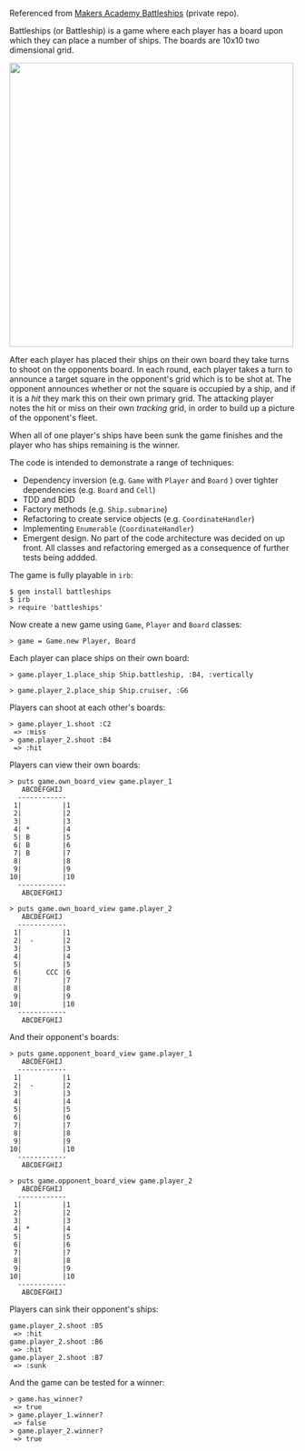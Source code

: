 Referenced from [Makers Academy Battleships](https://github.com/makersacademy/course/blob/master/battle_ships/battle_ships.md) (private repo).

Battleships (or Battleship) is a game where each player has a board upon which they can place a number of ships. The boards are 10x10 two dimensional grid.

<img src="battleships.jpg" width="500px" height="500px">

After each player has placed their ships on their own board they take turns to shoot on the opponents board. In each round, each player takes a turn to announce a target square in the opponent's grid which is to be shot at. The opponent announces whether or not the square is occupied by a ship, and if it is a _hit_ they mark this on their own primary grid. The attacking player notes the hit or miss on their own _tracking_ grid, in order to build up a picture of the opponent's fleet.

When all of one player's ships have been sunk the game finishes and the player who has ships remaining is the winner.

The code is intended to demonstrate a range of techniques:

* Dependency inversion (e.g. `Game` with `Player` and `Board` ) over tighter dependencies (e.g. `Board` and `Cell`)
* TDD and BDD
* Factory methods (e.g. `Ship.submarine`)
* Refactoring to create service objects (e.g. `CoordinateHandler`)
* Implementing `Enumerable` (`CoordinateHandler`)
* Emergent design.  No part of the code architecture was decided on up front.  All classes and refactoring emerged as a consequence of further tests being addded.

The game is fully playable in `irb`:
```
$ gem install battleships
$ irb
> require 'battleships'
```
Now create a new game using `Game`, `Player` and `Board` classes:
```
> game = Game.new Player, Board
```
Each player can place ships on their own board:
```
> game.player_1.place_ship Ship.battleship, :B4, :vertically

> game.player_2.place_ship Ship.cruiser, :G6
```
Players can shoot at each other's boards:
```
> game.player_1.shoot :C2
 => :miss
> game.player_2.shoot :B4
 => :hit
```
Players can view their own boards:
```
> puts game.own_board_view game.player_1
   ABCDEFGHIJ
  ------------
 1|          |1
 2|          |2
 3|          |3
 4| *        |4
 5| B        |5
 6| B        |6
 7| B        |7
 8|          |8
 9|          |9
10|          |10
  ------------
   ABCDEFGHIJ
   
> puts game.own_board_view game.player_2
   ABCDEFGHIJ
  ------------
 1|          |1
 2|  -       |2
 3|          |3
 4|          |4
 5|          |5
 6|      CCC |6
 7|          |7
 8|          |8
 9|          |9
10|          |10
  ------------
   ABCDEFGHIJ
```
And their opponent's boards:
```
> puts game.opponent_board_view game.player_1
   ABCDEFGHIJ
  ------------
 1|          |1
 2|  -       |2
 3|          |3
 4|          |4
 5|          |5
 6|          |6
 7|          |7
 8|          |8
 9|          |9
10|          |10
  ------------
   ABCDEFGHIJ

> puts game.opponent_board_view game.player_2
   ABCDEFGHIJ
  ------------
 1|          |1
 2|          |2
 3|          |3
 4| *        |4
 5|          |5
 6|          |6
 7|          |7
 8|          |8
 9|          |9
10|          |10
  ------------
   ABCDEFGHIJ
```
Players can sink their opponent's ships:
```
game.player_2.shoot :B5
 => :hit
game.player_2.shoot :B6
 => :hit
game.player_2.shoot :B7
 => :sunk
```
And the game can be tested for a winner:
```
> game.has_winner?
 => true
> game.player_1.winner?
 => false
> game.player_2.winner?
 => true
```
